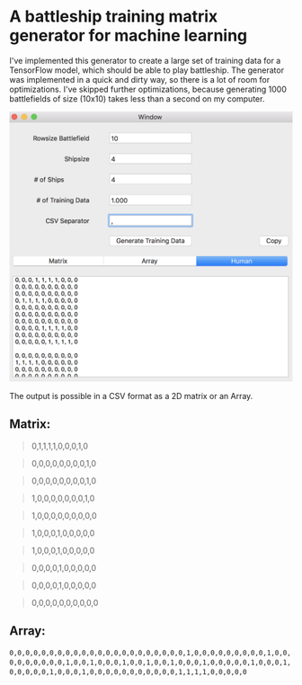 #  A battleship training matrix generator for machine learning

I've implemented this generator to create a large set of training data for a TensorFlow model, which should be able to play battleship. The generator was implemented in a quick and dirty way, so there is a lot of room for optimizations. I've skipped further optimizations, because generating 1000 battlefields of size (10x10) takes less than a second on my computer.

![alt text](BattleshipTestdata/Screenshot.png "Logo Title Text 1")


The output is possible in a CSV format as a 2D matrix or an Array.

## Matrix:

>0,1,1,1,1,0,0,0,1,0

>0,0,0,0,0,0,0,0,1,0

>0,0,0,0,0,0,0,0,1,0

>1,0,0,0,0,0,0,0,1,0

>1,0,0,0,0,0,0,0,0,0

>1,0,0,0,1,0,0,0,0,0

>1,0,0,0,1,0,0,0,0,0

>0,0,0,0,1,0,0,0,0,0

>0,0,0,0,1,0,0,0,0,0

>0,0,0,0,0,0,0,0,0,0

## Array:
`0,0,0,0,0,0,0,0,0,0,0,0,0,0,0,0,0,0,0,0,0,0,1,0,0,0,0,0,0,0,0,0,1,0,0,0,0,0,0,0,0,0,1,0,0,1,0,0,0,1,0,0,1,0,0,1,0,0,0,1,0,0,0,0,0,1,0,0,0,1,0,0,0,0,0,1,0,0,0,1,0,0,0,0,0,0,0,0,0,0,0,1,1,1,1,0,0,0,0,0`
